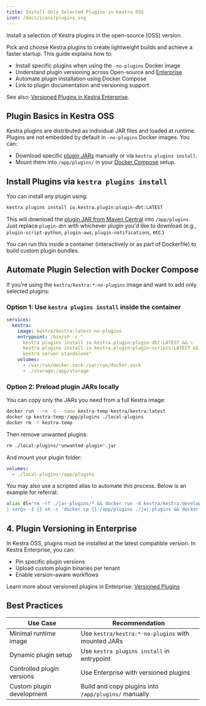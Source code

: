 ```yaml
---
title: Install Only Selected Plugins in Kestra OSS
icon: /docs/icons/plugins.svg
---
```


Install a selection of Kestra plugins in the open-source (OSS) version. 

Pick and choose Kestra plugins to create lightweight builds and achieve a faster startup. This guide explains how to:

- Install specific plugins when using the `-no-plugins` Docker image
- Understand plugin versioning across Open-source and [Enterprise](../06.enterprise/01.overview/01.enterprise-edition.md)
- Automate plugin installation using Docker Compose
- Link to plugin documentation and versioning support

See also: [Versioned Plugins in Kestra Enterprise](../06.enterprise/05.instance/versioned-plugins.md).

## Plugin Basics in Kestra OSS

Kestra plugins are distributed as individual JAR files and loaded at runtime. Plugins are not embedded by default in `-no-plugins` Docker images. You can:

- Download specific [plugin JARs](https://repo.maven.apache.org/maven2/io/kestra/plugin/) manually or via `kestra plugins install`.
- Mount them into `/app/plugins/` in your [Docker Compose](../02.installation/03.docker-compose.md) setup.

## Install Plugins via `kestra plugins install`

You can install any plugin using:

```bash
kestra plugins install io.kestra.plugin:plugin-dbt:LATEST
```

This will download the [plugin JAR from Maven Central](https://repo.maven.apache.org/maven2/io/kestra/plugin/) into `/app/plugins`. Just replace `plugin-dbt` with whichever plugin you'd like to download (e.g., `plugin-script-python`, `plugin-aws`, `plugin-notifications`, etc.)

You can run this inside a container (interactively or as part of Dockerfile) to build custom plugin bundles.

## Automate Plugin Selection with Docker Compose

If you're using the `kestra/kestra:*-no-plugins` image and want to add only selected plugins:

### Option 1: Use `kestra plugins install` inside the container

```yaml
services:
  kestra:
    image: kestra/kestra:latest-no-plugins
    entrypoint: /bin/sh -c "
      kestra plugins install io.kestra.plugin:plugin-dbt:LATEST && \
      kestra plugins install io.kestra.plugin:plugin-scripts:LATEST && \
      kestra server standalone"
    volumes:
      - /var/run/docker.sock:/var/run/docker.sock
      - ./storage:/app/storage
```

### Option 2: Preload plugin JARs locally

You can copy only the JARs you need from a full Kestra image:

```bash
docker run --rm -d --name kestra-temp kestra/kestra:latest
docker cp kestra-temp:/app/plugins ./local-plugins
docker rm -f kestra-temp
```

Then remove unwanted plugins:

```bash
rm ./local-plugins/*unwanted-plugin*.jar
```

And mount your plugin folder:

```yaml
volumes:
  - ./local-plugins:/app/plugins
```

You may also use a scripted alias to automate this process. Below is an example for referral:

```bash
alias dl="rm -rf ./jar-plugins/* && docker run -d kestra/kestra:develop server local \
| xargs -I {} sh -c 'docker cp {}:/app/plugins ./jar-plugins && docker rm -f {}'"
```

## 4. Plugin Versioning in Enterprise

In Kestra OSS, plugins must be installed at the latest compatible version. In Kestra Enterprise, you can:

- Pin specific plugin versions
- Upload custom plugin binaries per tenant
- Enable version-aware workflows

Learn more about versioned plugins in Enterprise:
[Versioned Plugins](../06.enterprise/05.instance/versioned-plugins.md)

## Best Practices

| Use Case                   | Recommendation                                       |
| -------------------------- | ---------------------------------------------------- |
| Minimal runtime image      | Use `kestra/kestra:*-no-plugins` with mounted JARs   |
| Dynamic plugin setup       | Use `kestra plugins install` in entrypoint           |
| Controlled plugin versions | Use Enterprise with versioned plugins                |
| Custom plugin development  | Build and copy plugins into `/app/plugins/` manually |
